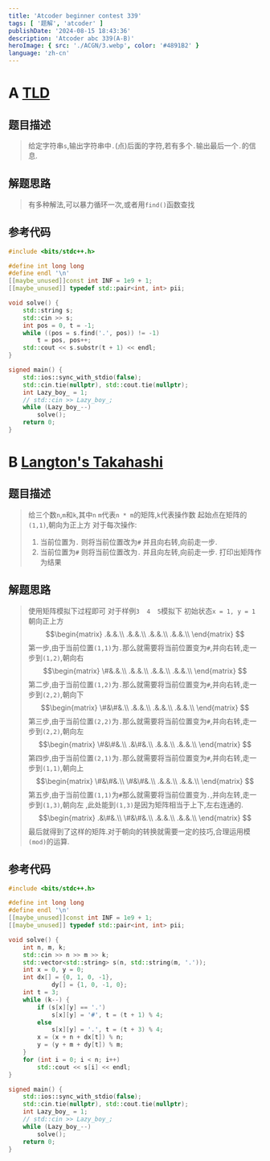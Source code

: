 ```yaml
---
title: 'Atcoder beginner contest 339'
tags: [ '题解', 'atcoder' ]
publishDate: '2024-08-15 18:43:36'
description: 'Atcoder abc 339(A-B)'
heroImage: { src: './ACGN/3.webp', color: '#4891B2' }
language: 'zh-cn'
---
```

# A  [TLD](https://atcoder.jp/contests/abc339/tasks/abc339_a)

## 题目描述
>给定字符串`s`,输出字符串中`.`(点)后面的字符,若有多个`.`输出最后一个`.`的信息.
## 解题思路
>有多种解法,可以暴力循环一次,或者用`find()`函数查找

## 参考代码
```cpp
#include <bits/stdc++.h>

#define int long long
#define endl '\n'
[[maybe_unused]]const int INF = 1e9 + 1;
[[maybe_unused]] typedef std::pair<int, int> pii;

void solve() {
    std::string s;
    std::cin >> s;
    int pos = 0, t = -1;
    while ((pos = s.find('.', pos)) != -1)
        t = pos, pos++;
    std::cout << s.substr(t + 1) << endl;
}

signed main() {
    std::ios::sync_with_stdio(false);
    std::cin.tie(nullptr), std::cout.tie(nullptr);
    int Lazy_boy_ = 1;
    // std::cin >> Lazy_boy_;
    while (Lazy_boy_--)
        solve();
    return 0;
}
```

# B [Langton's Takahashi ](https://atcoder.jp/contests/abc339/tasks/abc339_b)

## 题目描述
> 给三个数`n`,`m`和`k`,其中`n` `m`代表`n * m`的矩阵,`k`代表操作数
> 起始点在矩阵的`(1,1)`,朝向为正上方
> 对于每次操作:
> 1. 当前位置为`.` 则将当前位置改为`#` 并且向右转,向前走一步.
> 2. 当前位置为`#` 则将当前位置改为`.` 并且向左转,向前走一步.
> 打印出矩阵作为结果
## 解题思路
>使用矩阵模拟下过程即可
>对于样例`3  4  5`模拟下
>初始状态`x = 1, y = 1`朝向正上方
$$\begin{matrix}
.&.&.\\
.&.&.\\
.&.&.\\
.&.&.\\
\end{matrix}
$$
第一步,由于当前位置`(1,1)`为`.`那么就需要将当前位置变为`#`,并向右转,走一步到`(1,2)`,朝向右
$$\begin{matrix}
\#&.&.\\
.&.&.\\
.&.&.\\
.&.&.\\
\end{matrix}
$$
第二步,由于当前位置`(1,2)`为`.`那么就需要将当前位置变为`#`,并向右转,走一步到`(2,2)`,朝向下
$$\begin{matrix}
\#&\#&.\\
.&.&.\\
.&.&.\\
.&.&.\\
\end{matrix}
$$
第三步,由于当前位置`(2,2)`为`.`那么就需要将当前位置变为`#`,并向右转,走一步到`(2,2)`,朝向左
$$\begin{matrix}
\#&\#&.\\
.&\#&.\\
.&.&.\\
.&.&.\\
\end{matrix}
$$
第四步,由于当前位置`(2,1)`为`.`那么就需要将当前位置变为`#`,并向右转,走一步到`(1,1)`,朝向上
$$\begin{matrix}
\#&\#&.\\
\#&\#&.\\
.&.&.\\
.&.&.\\
\end{matrix}
$$
第五步,由于当前位置`(1,1)`为`#`那么就需要将当前位置变为`.`,并向左转,走一步到`(1,3)`,朝向左
,此处能到`(1,3)`是因为矩阵相当于上下,左右连通的.
$$\begin{matrix}
.&\#&.\\
\#&\#&.\\
.&.&.\\
.&.&.\\
\end{matrix}
$$
最后就得到了这样的矩阵.对于朝向的转换就需要一定的技巧,合理运用模`(mod)`的运算.
## 参考代码
```cpp
#include <bits/stdc++.h>

#define int long long
#define endl '\n'
[[maybe_unused]]const int INF = 1e9 + 1;
[[maybe_unused]] typedef std::pair<int, int> pii;

void solve() {
    int n, m, k;
    std::cin >> n >> m >> k;
    std::vector<std::string> s(n, std::string(m, '.'));
    int x = 0, y = 0;
    int dx[] = {0, 1, 0, -1},
            dy[] = {1, 0, -1, 0};
    int t = 3;
    while (k--) {
        if (s[x][y] == '.')
            s[x][y] = '#', t = (t + 1) % 4;
        else
            s[x][y] = '.', t = (t + 3) % 4;
        x = (x + n + dx[t]) % n;
        y = (y + m + dy[t]) % m;
    }
    for (int i = 0; i < n; i++)
        std::cout << s[i] << endl;
}

signed main() {
    std::ios::sync_with_stdio(false);
    std::cin.tie(nullptr), std::cout.tie(nullptr);
    int Lazy_boy_ = 1;
    // std::cin >> Lazy_boy_;
    while (Lazy_boy_--)
        solve();
    return 0;
}
```
